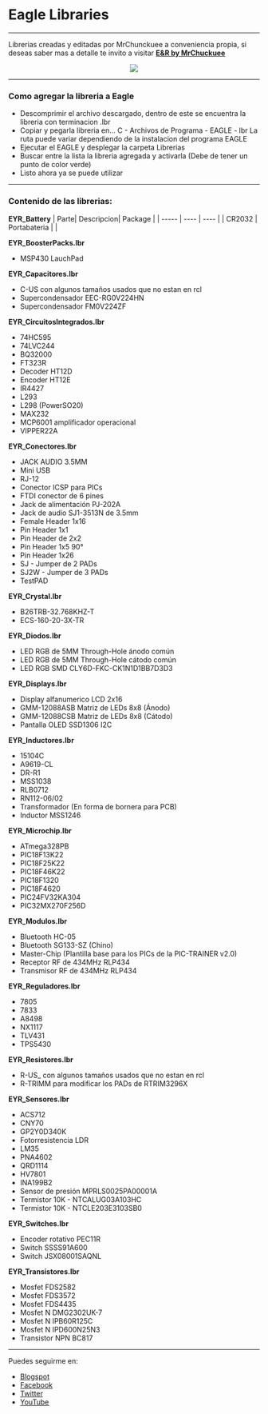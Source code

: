 # Eagle Libraries
***

Librerias creadas y editadas por MrChunckuee a conveniencia propia, si deseas saber mas a detalle te invito a visitar [**E&R by MrChuckuee**](http://mrchunckuee.blogspot.mx/p/cadsoft-eagle.html) 

<p align="center">
  <img src="https://2.bp.blogspot.com/-kAmCcFyFx9A/VCYkIJuVzQI/AAAAAAAAB0Y/Xs1uNUrpw6M/s1600/eagle.jpg)"/>
</p>

***
### Como agregar la libreria a Eagle
- Descomprimir el archivo descargado, dentro de este se encuentra la libreria con terminacion .lbr
- Copiar y pegarla libreria en...
	C - Archivos de Programa - EAGLE - lbr La ruta puede variar dependiendo de la instalacion del programa EAGLE
- Ejecutar el EAGLE y desplegar la carpeta Librerias
- Buscar entre la lista la libreria agregada y activarla (Debe de tener un punto de color verde)
- Listo ahora ya se puede utilizar

***
### Contenido de las librerias:

**EYR_Battery**
| Parte| Descripcion| Package | 
| ----- | ---- | ---- |
| CR2032 | Portabateria | | 


**EYR_BoosterPacks.lbr**
- MSP430 LauchPad

**EYR_Capacitores.lbr**
- C-US con algunos tamaños usados que no estan en rcl
- Supercondensador EEC-RG0V224HN
- Supercondensador FM0V224ZF
 
**EYR_CircuitosIntegrados.lbr**
- 74HC595
- 74LVC244
- BQ32000
- FT323R
- Decoder HT12D
- Encoder HT12E
- IR4427
- L293
- L298 (PowerSO20)
- MAX232
- MCP6001 amplificador operacional
- VIPPER22A
 
**EYR_Conectores.lbr**
- JACK AUDIO 3.5MM
- Mini USB
- RJ-12
- Conector ICSP para PICs
- FTDI conector de 6 pines 
- Jack de alimentación PJ-202A
- Jack de audio SJ1-3513N de 3.5mm
- Female Header 1x16
- Pin Header 1x1
- Pin Header de 2x2
- Pin Header 1x5 90°
- Pin Header 1x26
- SJ - Jumper de 2 PADs
- SJ2W - Jumper de 3 PADs
- TestPAD

**EYR_Crystal.lbr**
- B26TRB-32.768KHZ-T
- ECS-160-20-3X-TR

**EYR_Diodos.lbr**
- LED RGB de 5MM Through-Hole ánodo común
- LED RGB de 5MM Through-Hole cátodo común
- LED RGB SMD CLY6D-FKC-CK1N1D1BB7D3D3

**EYR_Displays.lbr**
- Display alfanumerico LCD 2x16
- GMM-12088ASB Matriz de LEDs 8x8 (Ánodo) 
- GMM-12088CSB Matriz de LEDs 8x8 (Cátodo)
- Pantalla OLED SSD1306 I2C

**EYR_Inductores.lbr**
- 15104C
- A9619-CL
- DR-R1
- MSS1038
- RLB0712
- RN112-06/02
- Transformador (En forma de bornera para PCB)
- Inductor MSS1246

**EYR_Microchip.lbr**
- ATmega328PB 
- PIC18F13K22
- PIC18F25K22
- PIC18F46K22
- PIC18F1320
- PIC18F4620
- PIC24FV32KA304
- PIC32MX270F256D
 
**EYR_Modulos.lbr**
- Bluetooth HC-05
- Bluetooth SG133-SZ (Chino)
- Master-Chip (Plantilla base para los PICs de la PIC-TRAINER v2.0)
- Receptor RF de 434MHz RLP434
- Transmisor RF de 434MHz RLP434

**EYR_Reguladores.lbr**
- 7805
- 7833
- A8498
- NX1117
- TLV431
- TPS5430

**EYR_Resistores.lbr**
- R-US_ con algunos tamaños usados que no estan en rcl
- R-TRIMM para modificar los PADs de RTRIM3296X

**EYR_Sensores.lbr**
- ACS712
- CNY70
- GP2Y0D340K
- Fotorresistencia LDR
- LM35
- PNA4602
- QRD1114
- HV7801
- INA199B2
- Sensor de presión MPRLS0025PA00001A
- Termistor 10K - NTCALUG03A103HC
- Termistor 10K - NTCLE203E3103SB0

**EYR_Switches.lbr**
- Encoder rotativo PEC11R
- Switch SSSS91A600
- Switch JSX08001SAQNL

**EYR_Transistores.lbr**
- Mosfet FDS2582
- Mosfet FDS3572
- Mosfet FDS4435
- Mosfet N DMG2302UK-7
- Mosfet N IPB60R125C
- Mosfet N IPD600N25N3
- Transistor NPN BC817

***
Puedes seguirme en:
- [Blogspot](http://mrchunckuee.blogspot.com)
- [Facebook](https://www.facebook.com/ElectronicayRobotica)
- [Twitter](https://twitter.com/MrChunckuee)
- [YouTube](https://www.youtube.com/user/mrchunckueepsr)
